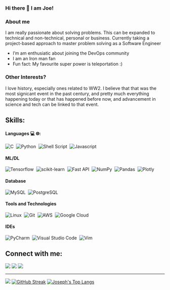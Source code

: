 ### Hi there 👋 I am Joe!

### About me
I am really passionate about solving problems. This can be expanded to technical and non-technical, personal or business. 
Currently taking a project-based approach to master problem solving as a Software Engineer
- I’m am enthusiatic about joining the DevOps community
- I am an Iron man fan
- Fun fact: My favourite super power is teleportation :)

### Other Interests?
I love history, especially ones related to WW2. I believe that that was the most signicant event in the past century, and pretty much everything happening today or that has happened before now, and advancement in science and tech can be linked to that event.

<!-- ### Languages 💻 🌐
![Python](https://img.shields.io/badge/-python-fff?style=flat&logo=python)
![C](https://img.shields.io/badge/-C-fff?&logo=C)
![bash](https://img.shields.io/badge/-bash-fff?&logo=bash)
![javascript](https://img.shields.io/badge/-javascript-fff?&logo=javascript)
![nodejs](https://img.shields.io/badge/-node-fff?&logo=node) -->

<!-- 
<img height="137px" src="https://github-readme-stats.vercel.app/api/top-langs/?username=dnjoe96&hide=html&hide_title=true&hide_border=true&layout=compact&langs_count=7&exclude_repo=comp426,Redventures-Movie-Quotes&text_color=000&icon_color=fff&bg_color=0,52fa5a,4dfcff,c64dff&theme=graywhite"/></a> -->

## Skills:

#### Languages 💻 🌐:

![C](https://img.shields.io/badge/C-00599C?style=for-the-badge&logo=c&logoColor=white)&nbsp;
![Python](https://img.shields.io/badge/Python-3776AB?style=for-the-badge&logo=python&logoColor=white)&nbsp;
![Shell Script](https://img.shields.io/badge/Shell_Script-121011?style=for-the-badge&logo=gnu-bash&logoColor=white)&nbsp;
![Javascript](https://img.shields.io/badge/JavaScript-F7DF1E?style=for-the-badge&logo=javascript&logoColor=black)&nbsp;

#### ML/DL

![Tensorflow](https://img.shields.io/badge/TensorFlow-FF6F00?style=for-the-badge&logo=tensorflow&logoColor=white)&nbsp;
![scikit-learn](https://img.shields.io/badge/scikit--learn-%23F7931E.svg?style=for-the-badge&logo=scikit-learn&logoColor=white)&nbsp;
![Fast API](https://img.shields.io/badge/FastAPI-005571?style=for-the-badge&logo=fastapi)&nbsp;
![NumPy](https://img.shields.io/badge/numpy-%23013243.svg?style=for-the-badge&logo=numpy&logoColor=white)&nbsp;
![Pandas](https://img.shields.io/badge/pandas-%23150458.svg?style=for-the-badge&logo=pandas&logoColor=white)&nbsp;
![Plotly](https://img.shields.io/badge/Plotly-%233F4F75.svg?style=for-the-badge&logo=plotly&logoColor=white)

#### Database

![MySQL](https://img.shields.io/badge/MySQL-00000F?style=for-the-badge&logo=mysql&logoColor=white)&nbsp;
![PostgreSQL](https://img.shields.io/badge/PostgreSQL-316192?style=for-the-badge&logo=postgresql&logoColor=white)&nbsp;

#### Tools and Technologies

![Linux](https://img.shields.io/badge/Linux-FCC624?style=for-the-badge&logo=linux&logoColor=black)&nbsp;
![Git](https://img.shields.io/badge/GIT-E44C30?style=for-the-badge&logo=git&logoColor=white)&nbsp;
![AWS](https://img.shields.io/badge/Amazon_AWS-232F3E?style=flat&logo=amazon-aws&logoColor=white)&nbsp;
![Google Cloud](https://img.shields.io/badge/Google_Cloud-4285F4?style=flat&logo=google-cloud&logoColor=white)&nbsp;

#### IDEs

![PyCharm](https://img.shields.io/badge/pycharm-143?style=for-the-badge&logo=pycharm&logoColor=black&color=black&labelColor=green)&nbsp;
![Visual Studio Code](https://img.shields.io/badge/Visual%20Studio%20Code-0078d7.svg?style=for-the-badge&logo=visual-studio-code&logoColor=white)&nbsp;
![Vim](https://img.shields.io/badge/VIM-%2311AB00.svg?style=for-the-badge&logo=vim&logoColor=white)&nbsp;


## Connect with me:

<p align = "center">

<!-- [<img src ="https://img.shields.io/badge/website-%23.svg?&style=for-the-badge&logo=www&logoColor=white%22&color=black">](https://durgeshsamariya.github.io) -->
[<img src="https://img.shields.io/badge/twitter-%231DA1F2.svg?&style=for-the-badge&logo=twitter&logoColor=white&color=black" />](https://twitter.com/JosephBlue1) 
[<img src="https://img.shields.io/badge/linkedin-%2312100E.svg?&style=for-the-badge&logo=linkedin&logoColor=white&color=black" />](https://www.linkedin.com/in/joseph-emmanuel-i/)
[<img src="https://img.shields.io/badge/medium-%2312100E.svg?&style=for-the-badge&logo=medium&logoColor=white&color=black" />](https://medium.com/@donjoedbest)
</p>

<!-- | <a href="https://github.com/dnjoe96/github-readme-stats"><img align="center" src="https://github-readme-stats.vercel.app/api?username=dnjoe96&show_icons=true&include_all_commits=true&theme=buefy&hide_border=true" alt="Joseph's github stats" /></a> | <a href="https://github.com/dnjoe96/github-readme-stats"><img align="center" src="https://github-readme-stats.vercel.app/api/top-langs/?username=dnjoe96&layout=compact&theme=buefy&hide_border=true" /></a> |
| ------------- | ------------- |

 -->
----
<!-- [<img src="https://github-profile-trophy.vercel.app/?username=dnjoe96&row=2&column=3" />](https://github.com/ryo-ma/github-profile-trophy) -->
[<img src="https://github-readme-stats.vercel.app/api?username=dnjoe96&theme=algolia&count_private=true&include_all_commits=true&show_icons=true" />](https://github.com/dnjoe96/github-readme-stats)
[![GitHub Streak](https://github-readme-streak-stats.herokuapp.com/?user=dnjoe96&theme=dark)](https://github.com/dnjoe96/github-readme-streak-stats)
[![Joseph's Top Langs](https://github-readme-stats.vercel.app/api/top-langs/?username=dnjoe96&theme=algolia&hide=Jupyter&layout=compact&show_icons=true)](https://github.com/dnjoe96/github-readme-stats)


<!--
**themlphdstudent/themlphdstudent** is a ✨ _special_ ✨ repository because its `README.md` (this file) appears on your GitHub profile.

Here are some ideas to get you started:

- 🔭 I’m currently working on ...
- 🌱 I’m currently learning ...
- 👯 I’m looking to collaborate on ...
- 🤔 I’m looking for help with ...
- 💬 Ask me about ...
- 📫 How to reach me: ...
- 😄 Pronouns: ...
- ⚡ Fun fact: ...
-->
